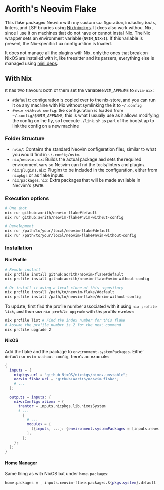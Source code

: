 # Aorith's Neovim Flake

This flake packages Neovim with my custom configuration, including tools, linters, and LSP binaries using [Nix/nixpkgs](https://nixos.org/).
It does also work without Nix, since I use it on machines that do not have or cannot install Nix.
The Nix wrapper sets an environment variable (`NVIM_NIX=1`). If this variable is present, the Nix-specific Lua configuration is loaded.

It does not manage all the plugins with Nix, only the ones that break on NixOS are installed with it, like treesitter and its parsers, everything else is managed using [mini.deps](https://github.com/echasnovski/mini.nvim/blob/main/readmes/mini-deps.md).

## With Nix

It has two flavours both of them set the variable `NVIM_APPNAME` to `nvim-nix`:

- `#default`: configuration is copied over to the nix-store, and you can run it on any machine with Nix without symlinking the it to `~/.config`
- `#nvim-without-config`: the configuration is loaded from `~/.config/$NVIM_APPNAME`, this is what I usually use as it allows modifying the config on the fly, so I execute `./link.sh` as part of the bootstrap to link the config on a new machine

### Folder Structure

- `nvim/`: Contains the standard Neovim configuration files, similar to what you would find in `~/.config/nvim`.
- `nix/neovim.nix`: Builds the actual package and sets the required environment vars so Neovim can find the tools/linters and plugins.
- `nix/plugins.nix`: Plugins to be included in the configuration, either from `nixpkgs` or as flake inputs.
- `nix/packages.nix`: Extra packages that will be made available in Neovim's `$PATH`.

### Execution options

```sh
# One shot
nix run github:aorith/neovim-flake#default
nix run github:aorith/neovim-flake#nvim-without-config

# Development
nix run /path/to/your/local/neovim-flake#default
nix run /path/to/your/local/neovim-flake#nvim-without-config
```

### Installation

#### Nix Profile

```sh
# Remote install
nix profile install github:aorith/neovim-flake#default
nix profile install github:aorith/neovim-flake#nvim-without-config

# Or install it using a local clone of this repository
nix profile install /path/to/neovim-flake/#default
nix profile install /path/to/neovim-flake/#nvim-without-config
```

To update, first find the profile number associated with it using `nix profile list`, and then use `nix profile upgrade` with the profile number:

```sh
nix profile list # Find the index number for this flake
# Assume the profile number is 2 for the next command
nix profile upgrade 2
```

#### NixOS

Add the flake and the package to `environment.systemPackages`. Either `default` or `nvim-without-config`, here's an example:

```nix
{
  inputs = {
    nixpkgs.url = "github:NixOS/nixpkgs/nixos-unstable";
    neovim-flake.url = "github:aorith/neovim-flake";
    # ...
  };

  outputs = inputs: {
    nixosConfigurations = {
      trantor = inputs.nixpkgs.lib.nixosSystem
      # ...
        {
          # ...
          modules = [
            ({inputs, ...}: {environment.systemPackages = [inputs.neovim-flake.packages.${system}.default];})
          ];
        };
    };
  };
}
```

#### Home Manager

Same thing as with NixOS but under `home.packages`:

```nix
home.packages = [ inputs.neovim-flake.packages.${pkgs.system}.default ];
```
